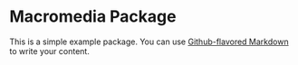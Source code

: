 # Macromedia Package

This is a simple example package. You can use
[Github-flavored Markdown](https://guides.github.com/features/mastering-markdown/)
to write your content.




